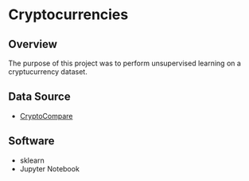 # Cryptocurrencies

## Overview

The purpose of this project was to perform unsupervised learning on a cryptucurrency dataset.

## Data Source
- [CryptoCompare](https://min-api.cryptocompare.com/data/all/coinlist)

## Software
- sklearn
- Jupyter Notebook
